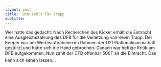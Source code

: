 ```yaml
---
layout: post
title:  DFB zahlt für Trapp
subtitle:  
---
```


Wer hätte das gedacht: Nach Recherchen des Kicker erhält die Eintracht eine Ausgleichszahlung des DFB für die Verletzung von Kevin Trapp. Der Keeper war bei Werbeaufnahmen im Rahmen der U21-Nationalmannschaft gestürzt und hatte sich die Hand gebrochen. Danach war heftige Kritik am DFB aufgekommen. Nun zahlt der DFB offenbar 500T an die Eintracht. Das kann sich sehen lassen...


